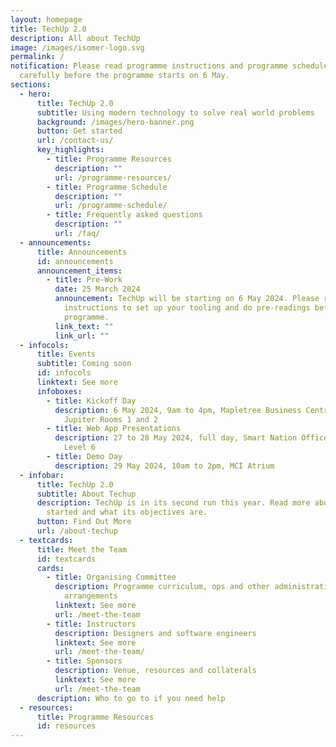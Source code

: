 ```yaml
---
layout: homepage
title: TechUp 2.0
description: All about TechUp
image: /images/isomer-logo.svg
permalink: /
notification: Please read programme instructions and programme schedule
  carefully before the programme starts on 6 May.
sections:
  - hero:
      title: TechUp 2.0
      subtitle: Using modern technology to solve real world problems
      background: /images/hero-banner.png
      button: Get started
      url: /contact-us/
      key_highlights:
        - title: Programme Resources
          description: ""
          url: /programme-resources/
        - title: Programme Schedule
          description: ""
          url: /programme-schedule/
        - title: Frequently asked questions
          description: ""
          url: /faq/
  - announcements:
      title: Announcements
      id: announcements
      announcement_items:
        - title: Pre-Work
          date: 25 March 2024
          announcement: TechUp will be starting on 6 May 2024. Please read the
            instructions to set up your tooling and do pre-readings before the
            programme.
          link_text: ""
          link_url: ""
  - infocols:
      title: Events
      subtitle: Coming soon
      id: infocols
      linktext: See more
      infoboxes:
        - title: Kickoff Day
          description: 6 May 2024, 9am to 4pm, Mapletree Business Centre Block 30 Level 11
            Jupiter Rooms 1 and 2
        - title: Web App Presentations
          description: 27 to 28 May 2024, full day, Smart Nation Office, Funan Tower 2
            Level 6
        - title: Demo Day
          description: 29 May 2024, 10am to 2pm, MCI Atrium
  - infobar:
      title: TechUp 2.0
      subtitle: About Techup
      description: TechUp is in its second run this year. Read more about why it was
        started and what its objectives are.
      button: Find Out More
      url: /about-techup
  - textcards:
      title: Meet the Team
      id: textcards
      cards:
        - title: Organising Committee
          description: Programme curriculum, ops and other administrative and logistical
            arrangements
          linktext: See more
          url: /meet-the-team
        - title: Instructors
          description: Designers and software engineers
          linktext: See more
          url: /meet-the-team/
        - title: Sponsors
          description: Venue, resources and collaterals
          linktext: See more
          url: /meet-the-team
      description: Who to go to if you need help
  - resources:
      title: Programme Resources
      id: resources
---
```

